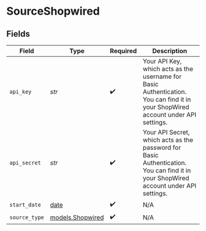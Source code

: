 # SourceShopwired


## Fields

| Field                                                                                                                               | Type                                                                                                                                | Required                                                                                                                            | Description                                                                                                                         |
| ----------------------------------------------------------------------------------------------------------------------------------- | ----------------------------------------------------------------------------------------------------------------------------------- | ----------------------------------------------------------------------------------------------------------------------------------- | ----------------------------------------------------------------------------------------------------------------------------------- |
| `api_key`                                                                                                                           | *str*                                                                                                                               | :heavy_check_mark:                                                                                                                  | Your API Key, which acts as the username for Basic Authentication. You can find it in your ShopWired account under API settings.    |
| `api_secret`                                                                                                                        | *str*                                                                                                                               | :heavy_check_mark:                                                                                                                  | Your API Secret, which acts as the password for Basic Authentication. You can find it in your ShopWired account under API settings. |
| `start_date`                                                                                                                        | [date](https://docs.python.org/3/library/datetime.html#date-objects)                                                                | :heavy_check_mark:                                                                                                                  | N/A                                                                                                                                 |
| `source_type`                                                                                                                       | [models.Shopwired](../models/shopwired.md)                                                                                          | :heavy_check_mark:                                                                                                                  | N/A                                                                                                                                 |